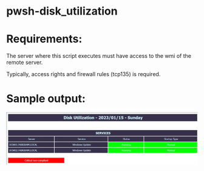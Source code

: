 # pwsh-disk_utilization

# Requirements:
The server where this script executes must have access to the wmi of the remote server.

Typically, access rights and firewall rules (tcp135) is required.

# Sample output:
<img src = "images/report.jpg">
